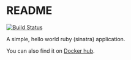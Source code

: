 # README

[![Build Status](https://git2.imfiny.com/api/badges/OpenSource/sinatra_hello/status.svg)](https://git2.imfiny.com/OpenSource/sinatra_hello)

A simple, hello world ruby (sinatra) application.

You can also find it on [Docker hub](https://hub.docker.com/repository/docker/mcansky/sinatra_hello).
